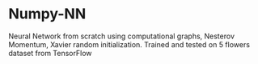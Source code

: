 # Numpy-NN
 Neural Network from scratch using computational graphs, Nesterov Momentum, Xavier random initialization. Trained and tested on 5 flowers dataset from TensorFlow
